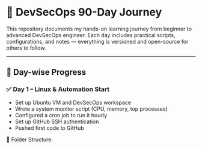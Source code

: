 # 🚀 DevSecOps 90-Day Journey

This repository documents my hands-on learning journey from beginner to advanced DevSecOps engineer. Each day includes practical scripts, configurations, and notes — everything is versioned and open-source for others to follow.

---

## 📅 Day-wise Progress

### ✅ Day 1 – Linux & Automation Start
- Set up Ubuntu VM and DevSecOps workspace
- Wrote a system monitor script (CPU, memory, top processes)
- Configured a cron job to run it hourly
- Set up GitHub SSH authentication
- Pushed first code to GitHub

📂 Folder Structure:
